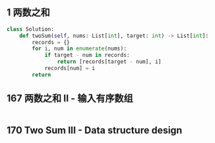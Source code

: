 ## 1 两数之和
```python
class Solution:
    def twoSum(self, nums: List[int], target: int) -> List[int]:
        records = {}
        for i, num in enumerate(nums):
            if target - num in records:
                return [records[target - num], i]
            records[num] = i
        return
```

## 167 两数之和 II - 输入有序数组
```cpp

```

## 170 Two Sum III - Data structure design

## 
